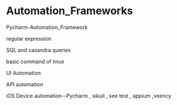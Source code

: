 # Automation_Frameworks
Pycharm-Automation_Framework

regular expression

SQL and casandra queries

basic command of linux

UI Automation

API automation

iOS Device automation--Pycharm , sikuli , see test , appium ,veency









